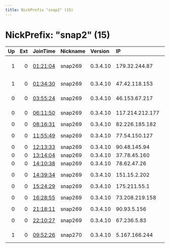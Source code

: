 ```yaml
---
title: NickPrefix "snap2" (15)
---
```


# NickPrefix: "snap2" (15)

|   Up |   Ext | JoinTime                                                                                            | Nickname   | Version   | IP              | AS                                       | CC   |   ORp |   Dirp | OS    | Contact   |   eFamMembers |
|-----:|------:|:----------------------------------------------------------------------------------------------------|:-----------|:----------|:----------------|:-----------------------------------------|:-----|------:|-------:|:------|:----------|--------------:|
|    1 |     0 | [01:21:04](https://metrics.torproject.org/rs.html#details/69FD4B0E72E6474CB1A7152314A45815DF122FE9) | snap269    | 0.3.4.10  | 179.32.244.87   | COLOMBIA TELECOMUNICACIONES S.A. ESP     | co   | 46501 |      0 | Linux | None      |             1 |
|    1 |     0 | [01:34:30](https://metrics.torproject.org/rs.html#details/FCC89A7F8CD51217943C383C85E0CB6C1E32CD2F) | snap269    | 0.3.4.10  | 47.42.118.153   | Charter Communications                   | us   | 40877 |      0 | Linux | None      |             1 |
|    0 |     0 | [03:55:24](https://metrics.torproject.org/rs.html#details/148B55D5586C079AEFFB85F1CF049F38F44E7ECE) | snap269    | 0.3.4.10  | 46.153.67.217   | Bayanat Al-Oula For Network Services     | sa   | 43667 |      0 | Linux | None      |             1 |
|    0 |     0 | [06:11:50](https://metrics.torproject.org/rs.html#details/1E6DAF78DECA5EC7723278844AC02281BFD54CCB) | snap269    | 0.3.4.10  | 117.214.212.177 | National Internet Backbone               | in   | 43251 |      0 | Linux | None      |             1 |
|    0 |     0 | [08:16:31](https://metrics.torproject.org/rs.html#details/428B683E0FB70387B6684862B3495A45FA7DB677) | snap269    | 0.3.4.10  | 82.226.185.182  | Free SAS                                 | fr   | 34636 |      0 | Linux | None      |             1 |
|    0 |     0 | [11:55:49](https://metrics.torproject.org/rs.html#details/2BCD86C947160FE0F1A98B5B0C34ADD627134985) | snap269    | 0.3.4.10  | 77.54.150.127   | Vodafone Portugal - Communicacoes Pessoa | pt   | 33807 |      0 | Linux | None      |             1 |
|    0 |     0 | [12:13:33](https://metrics.torproject.org/rs.html#details/15B9E2A11C8A85231C96E836C325F6F15C491C38) | snap269    | 0.3.4.10  | 90.48.145.94    | Orange                                   | fr   | 33969 |      0 | Linux | None      |             1 |
|    0 |     0 | [13:14:04](https://metrics.torproject.org/rs.html#details/1045A96F3BFF4BBD4E65437FAB0415355A0D9B38) | snap269    | 0.3.4.10  | 37.78.45.160    | Rostelecom                               | ru   | 46323 |      0 | Linux | None      |             1 |
|    0 |     0 | [14:10:38](https://metrics.torproject.org/rs.html#details/022C3A658D10EA11B392BCD6164B1DB205ABDFAE) | snap269    | 0.3.4.10  | 78.62.47.26     | Telia Lietuva, AB                        | lt   | 42057 |      0 | Linux | None      |             1 |
|    0 |     0 | [14:39:34](https://metrics.torproject.org/rs.html#details/E411E1B09B54714204CAA68452C5BECE6573E5F4) | snap269    | 0.3.4.10  | 151.15.2.202    | Wind Telecomunicazioni SpA               | it   | 33319 |      0 | Linux | None      |             1 |
|    0 |     0 | [15:24:29](https://metrics.torproject.org/rs.html#details/D06D235C42FFA5553FABA9606D7BF1165145705A) | snap269    | 0.3.4.10  | 175.211.55.1    | Korea Telecom                            | kr   | 36813 |      0 | Linux | None      |             1 |
|    0 |     0 | [16:28:55](https://metrics.torproject.org/rs.html#details/AE665C52F93F12931C71EF95997E8FE72F5E56E8) | snap269    | 0.3.4.10  | 73.208.219.158  | Comcast Cable Communications, LLC        | us   | 41169 |      0 | Linux | None      |             1 |
|    0 |     0 | [21:18:11](https://metrics.torproject.org/rs.html#details/724E7B74861EADADDC9E2CFDC6590EFD125A06FF) | snap269    | 0.3.4.10  | 90.93.5.156     | Orange                                   | fr   | 42389 |      0 | Linux | None      |             1 |
|    0 |     0 | [22:10:27](https://metrics.torproject.org/rs.html#details/944D1B1B16E517BE47DB5D89F32B70CC991BCB79) | snap269    | 0.3.4.10  | 67.236.5.83     | CenturyLink Communications, LLC          | us   | 36923 |      0 | Linux | None      |             1 |
|    1 |     0 | [09:52:26](https://metrics.torproject.org/rs.html#details/C75D3ECF9A038E8802F5DB69BA13465D81B203C5) | snap270    | 0.3.4.10  | 5.167.166.244   | JSC ER-Telecom Holding                   | ru   | 42917 |      0 | Linux | None      |             1 |
